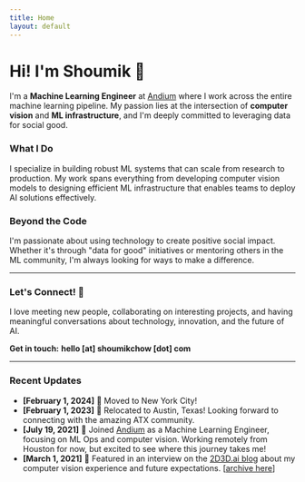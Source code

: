 ```yaml
---
title: Home
layout: default
---
```


# Hi! I'm Shoumik 👋

I'm a **Machine Learning Engineer** at [Andium](https://andium.com) where I work across the entire machine learning pipeline. My passion lies at the intersection of **computer vision** and **ML infrastructure**, and I'm deeply committed to leveraging data for social good.

### What I Do
I specialize in building robust ML systems that can scale from research to production. My work spans everything from developing computer vision models to designing efficient ML infrastructure that enables teams to deploy AI solutions effectively.

### Beyond the Code
I'm passionate about using technology to create positive social impact. Whether it's through "data for good" initiatives or mentoring others in the ML community, I'm always looking for ways to make a difference.

---

### Let's Connect! 🤝
I love meeting new people, collaborating on interesting projects, and having meaningful conversations about technology, innovation, and the future of AI. 

**Get in touch:** **hello [at] shoumikchow [dot] com**

---

### Recent Updates

* **[February 1, 2024]** 🗽 Moved to New York City!
* **[February 1, 2023]** 🤠 Relocated to Austin, Texas! Looking forward to connecting with the amazing ATX community.
* **[July 19, 2021]** 🚀 Joined [Andium](https://andium.com) as a Machine Learning Engineer, focusing on ML Ops and computer vision. Working remotely from Houston for now, but excited to see where this journey takes me!
* **[March 1, 2021]** 📸 Featured in an interview on the [2D3D.ai blog](https://2d3d.ai/index.php/2021/02/28/meet-the-community-member-shoumik-sharar-chowdhury/) about my computer vision experience and future expectations. [[archive here](https://archive.ph/QglSe)]
